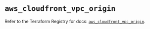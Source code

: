 # `aws_cloudfront_vpc_origin`

Refer to the Terraform Registry for docs: [`aws_cloudfront_vpc_origin`](https://registry.terraform.io/providers/hashicorp/aws/5.91.0/docs/resources/cloudfront_vpc_origin).
